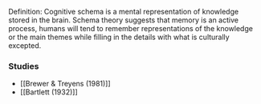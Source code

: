 Definition: Cognitive schema is a mental representation of knowledge stored in the brain. Schema theory suggests that memory is an active process, humans will tend to remember representations of the knowledge or the main themes while filling in the details with what is culturally excepted.

### Studies
- [[Brewer & Treyens (1981)]]
- [[Bartlett (1932)]]
